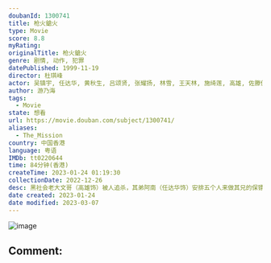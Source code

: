 ```yaml
---
doubanId: 1300741
title: 枪火鎗火
type: Movie
score: 8.8
myRating: 
originalTitle: 枪火鎗火
genre: 剧情, 动作, 犯罪
datePublished: 1999-11-19
director: 杜琪峰
actor: 吴镇宇, 任达华, 黄秋生, 吕颂贤, 张耀扬, 林雪, 王天林, 施绮莲, 高雄, 佐滕佳次, 张志平, 邱万城, 黄华和, 肖俊峰, 郑家生, 艾威, 罗永昌, 钱江汉, 陆文卫
author: 游乃海
tags:
  - Movie
state: 想看
url: https://movie.douban.com/subject/1300741/
aliases:
  - The_Mission
country: 中国香港
language: 粤语
IMDb: tt0220644
time: 84分钟(香港)
createTime: 2023-01-24 01:19:30
collectionDate: 2022-12-26
desc: 黑社会老大文哥（高雄饰）被人追杀，其弟阿南（任达华饰）安排五个人来做其兄的保镖，并命令他们查出暗杀文哥的幕后人物。这五人分别是阿鬼（黄秋生饰）、阿来（吴镇宇饰）、阿Mike（张耀扬饰）、阿信...
date created: 2023-01-24
date modified: 2023-03-07
---
```


![image](p1538646661.jpg)

Comment:
---
